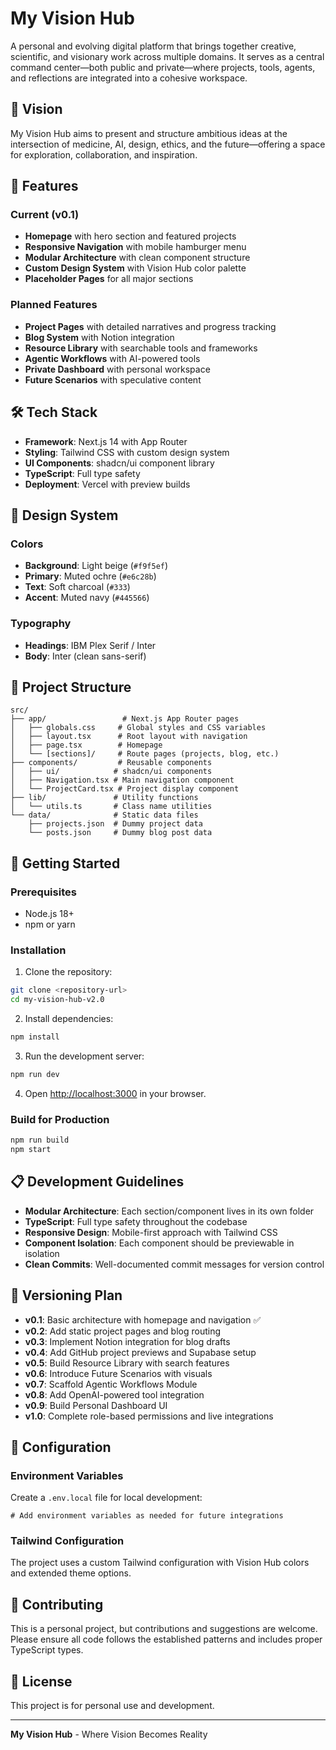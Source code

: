# My Vision Hub

A personal and evolving digital platform that brings together creative, scientific, and visionary work across multiple domains. It serves as a central command center—both public and private—where projects, tools, agents, and reflections are integrated into a cohesive workspace.

## 🎯 Vision

My Vision Hub aims to present and structure ambitious ideas at the intersection of medicine, AI, design, ethics, and the future—offering a space for exploration, collaboration, and inspiration.

## 🚀 Features

### Current (v0.1)
- **Homepage** with hero section and featured projects
- **Responsive Navigation** with mobile hamburger menu
- **Modular Architecture** with clean component structure
- **Custom Design System** with Vision Hub color palette
- **Placeholder Pages** for all major sections

### Planned Features
- **Project Pages** with detailed narratives and progress tracking
- **Blog System** with Notion integration
- **Resource Library** with searchable tools and frameworks
- **Agentic Workflows** with AI-powered tools
- **Private Dashboard** with personal workspace
- **Future Scenarios** with speculative content

## 🛠 Tech Stack

- **Framework**: Next.js 14 with App Router
- **Styling**: Tailwind CSS with custom design system
- **UI Components**: shadcn/ui component library
- **TypeScript**: Full type safety
- **Deployment**: Vercel with preview builds

## 🎨 Design System

### Colors
- **Background**: Light beige (`#f9f5ef`)
- **Primary**: Muted ochre (`#e6c28b`)
- **Text**: Soft charcoal (`#333`)
- **Accent**: Muted navy (`#445566`)

### Typography
- **Headings**: IBM Plex Serif / Inter
- **Body**: Inter (clean sans-serif)

## 📁 Project Structure

```
src/
├── app/                 # Next.js App Router pages
│   ├── globals.css     # Global styles and CSS variables
│   ├── layout.tsx      # Root layout with navigation
│   ├── page.tsx        # Homepage
│   └── [sections]/     # Route pages (projects, blog, etc.)
├── components/         # Reusable components
│   ├── ui/            # shadcn/ui components
│   ├── Navigation.tsx # Main navigation component
│   └── ProjectCard.tsx # Project display component
├── lib/               # Utility functions
│   └── utils.ts       # Class name utilities
└── data/              # Static data files
    ├── projects.json  # Dummy project data
    └── posts.json     # Dummy blog post data
```

## 🚀 Getting Started

### Prerequisites
- Node.js 18+ 
- npm or yarn

### Installation

1. Clone the repository:
```bash
git clone <repository-url>
cd my-vision-hub-v2.0
```

2. Install dependencies:
```bash
npm install
```

3. Run the development server:
```bash
npm run dev
```

4. Open [http://localhost:3000](http://localhost:3000) in your browser.

### Build for Production

```bash
npm run build
npm start
```

## 📋 Development Guidelines

- **Modular Architecture**: Each section/component lives in its own folder
- **TypeScript**: Full type safety throughout the codebase
- **Responsive Design**: Mobile-first approach with Tailwind CSS
- **Component Isolation**: Each component should be previewable in isolation
- **Clean Commits**: Well-documented commit messages for version control

## 🎯 Versioning Plan

- **v0.1**: Basic architecture with homepage and navigation ✅
- **v0.2**: Add static project pages and blog routing
- **v0.3**: Implement Notion integration for blog drafts
- **v0.4**: Add GitHub project previews and Supabase setup
- **v0.5**: Build Resource Library with search features
- **v0.6**: Introduce Future Scenarios with visuals
- **v0.7**: Scaffold Agentic Workflows Module
- **v0.8**: Add OpenAI-powered tool integration
- **v0.9**: Build Personal Dashboard UI
- **v1.0**: Complete role-based permissions and live integrations

## 🔧 Configuration

### Environment Variables
Create a `.env.local` file for local development:
```env
# Add environment variables as needed for future integrations
```

### Tailwind Configuration
The project uses a custom Tailwind configuration with Vision Hub colors and extended theme options.

## 📝 Contributing

This is a personal project, but contributions and suggestions are welcome. Please ensure all code follows the established patterns and includes proper TypeScript types.

## 📄 License

This project is for personal use and development.

---

**My Vision Hub** - Where Vision Becomes Reality 